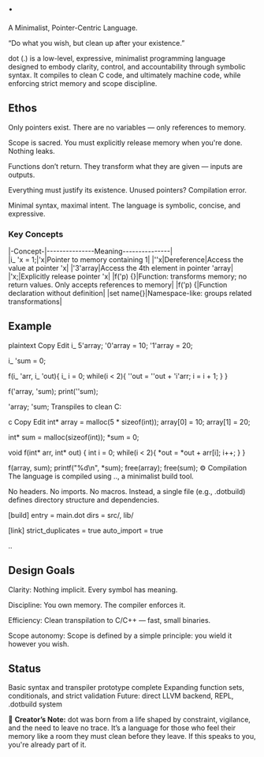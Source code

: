 # . 
A Minimalist, Pointer-Centric Language.

“Do what you wish, but clean up after your existence.”

dot (.) is a low-level, expressive, minimalist programming language designed to embody clarity, control, and accountability through symbolic syntax. It compiles to clean C code, and ultimately machine code, while enforcing strict memory and scope discipline.

## Ethos
Only pointers exist. There are no variables — only references to memory.

Scope is sacred. You must explicitly release memory when you're done. Nothing leaks.

Functions don’t return. They transform what they are given — inputs are outputs.

Everything must justify its existence. Unused pointers? Compilation error.

Minimal syntax, maximal intent. The language is symbolic, concise, and expressive.

### Key Concepts
|-Concept-|---------------Meaning---------------|	   
|i_ 'x = 1;|'x|Pointer to memory containing 1|
|''x|Dereference|Access the value at pointer 'x|
|'3'array|Access the 4th element in pointer 'array|
|'x\;|Explicitly release pointer 'x|
|f('p) {}|Function: transforms memory; no return values. Only accepts references to memory|
|f('p) {|Function declaration without definition|
|set name{}|Namespace-like: groups related transformations|

## Example
plaintext
Copy
Edit
i_ 5'array;
'0'array = 10;
'1'array = 20;

i_ 'sum = 0;

f(i_ 'arr, i_ 'out){
    i_ i = 0;
    while(i < 2){
        ''out = ''out + 'i'arr;
        i = i + 1;
    }
}

f('array, 'sum);
print(''sum);

'array\;
'sum\;
Transpiles to clean C:

c
Copy
Edit
int* array = malloc(5 * sizeof(int));
array[0] = 10;
array[1] = 20;

int* sum = malloc(sizeof(int));
*sum = 0;

void f(int* arr, int* out) {
    int i = 0;
    while(i < 2){
        *out = *out + arr[i];
        i++;
    }
}

f(array, sum);
printf(\"%d\\n\", *sum);
free(array);
free(sum);
⚙️ Compilation
The language is compiled using .., a minimalist build tool.

No headers. No imports. No macros.
Instead, a single file (e.g., .dotbuild) defines directory structure and dependencies.

[build]
entry = main.dot
dirs = src/, lib/

[link]
strict_duplicates = true
auto_import = true

..
## Design Goals
Clarity: Nothing implicit. Every symbol has meaning.

Discipline: You own memory. The compiler enforces it.

Efficiency: Clean transpilation to C/C++ — fast, small binaries.

Scope autonomy: Scope is defined by a simple principle: you wield it however you wish.

## Status
Basic syntax and transpiler prototype complete
Expanding function sets, conditionals, and strict validation
Future: direct LLVM backend, REPL, .dotbuild system

🤍 **Creator’s Note:**
dot was born from a life shaped by constraint, vigilance, and the need to leave no trace. It’s a language for those who feel their memory like a room they must clean before they leave.
If this speaks to you, you're already part of it.
